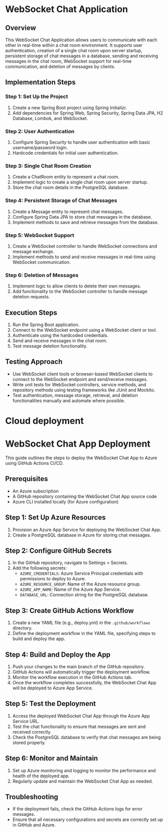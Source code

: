 # WebSocket Chat Application

## Overview
This WebSocket Chat Application allows users to communicate with each other in real-time within a chat room environment. It supports user authentication, creation of a single chat room upon server startup, persistent storage of chat messages in a database, sending and receiving messages in the chat room, WebSocket support for real-time communication, and deletion of messages by clients.

## Implementation Steps

### Step 1: Set Up the Project
1. Create a new Spring Boot project using Spring Initializr.
2. Add dependencies for Spring Web, Spring Security, Spring Data JPA, H2 Database, Lombok, and WebSocket.

### Step 2: User Authentication
1. Configure Spring Security to handle user authentication with basic username/password login.
2. Hardcode credentials for initial user authentication.

### Step 3: Single Chat Room Creation
1. Create a ChatRoom entity to represent a chat room.
2. Implement logic to create a single chat room upon server startup.
3. Store the chat room details in the PostgreSQL database.

### Step 4: Persistent Storage of Chat Messages
1. Create a Message entity to represent chat messages.
2. Configure Spring Data JPA to store chat messages in the database.
3. Implement methods to save and retrieve messages from the database.

### Step 5: WebSocket Support
1. Create a WebSocket controller to handle WebSocket connections and message exchange.
2. Implement methods to send and receive messages in real-time using WebSocket communication.

### Step 6: Deletion of Messages
1. Implement logic to allow clients to delete their own messages.
2. Add functionality to the WebSocket controller to handle message deletion requests.

## Execution Steps
1. Run the Spring Boot application.
2. Connect to the WebSocket endpoint using a WebSocket client or tool.
3. Authenticate using the hardcoded credentials.
4. Send and receive messages in the chat room.
5. Test message deletion functionality.

## Testing Approach
- Use WebSocket client tools or browser-based WebSocket clients to connect to the WebSocket endpoint and send/receive messages.
- Write unit tests for WebSocket controllers, service methods, and repository methods using testing frameworks like JUnit and Mockito.
- Test authentication, message storage, retrieval, and deletion functionalities manually and automate where possible.


# Cloud deployment 
# WebSocket Chat App Deployment

This guide outlines the steps to deploy the WebSocket Chat App to Azure using GitHub Actions CI/CD.

## Prerequisites

- An Azure subscription
- A GitHub repository containing the WebSocket Chat App source code
- Azure CLI installed locally (for Azure configuration)

## Step 1: Set Up Azure Resources

1. Provision an Azure App Service for deploying the WebSocket Chat App.
2. Create a PostgreSQL database in Azure for storing chat messages.

## Step 2: Configure GitHub Secrets

1. In the GitHub repository, navigate to Settings > Secrets.
2. Add the following secrets:
    - `AZURE_CREDENTIALS`: Azure Service Principal credentials with permissions to deploy to Azure.
    - `AZURE_RESOURCE_GROUP`: Name of the Azure resource group.
    - `AZURE_APP_NAME`: Name of the Azure App Service.
    - `DATABASE_URL`: Connection string for the PostgreSQL database.

## Step 3: Create GitHub Actions Workflow

1. Create a new YAML file (e.g., deploy.yml) in the `.github/workflows` directory.
2. Define the deployment workflow in the YAML file, specifying steps to build and deploy the app.

## Step 4: Build and Deploy the App

1. Push your changes to the main branch of the GitHub repository.
2. GitHub Actions will automatically trigger the deployment workflow.
3. Monitor the workflow execution in the GitHub Actions tab.
4. Once the workflow completes successfully, the WebSocket Chat App will be deployed to Azure App Service.

## Step 5: Test the Deployment

1. Access the deployed WebSocket Chat App through the Azure App Service URL.
2. Test the chat functionality to ensure that messages are sent and received correctly.
3. Check the PostgreSQL database to verify that chat messages are being stored properly.

## Step 6: Monitor and Maintain

1. Set up Azure monitoring and logging to monitor the performance and health of the deployed app.
2. Regularly update and maintain the WebSocket Chat App as needed.

## Troubleshooting

- If the deployment fails, check the GitHub Actions logs for error messages.
- Ensure that all necessary configurations and secrets are correctly set up in GitHub and Azure.

